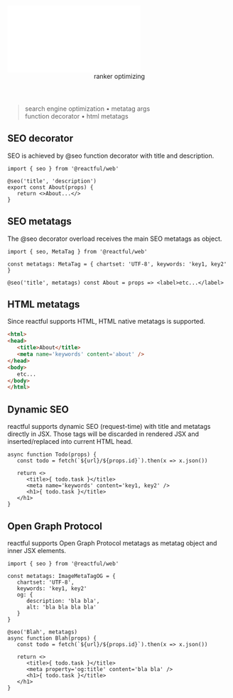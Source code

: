 <script src='./index.js'></script>
<style>@import url(./index.css);</style>

<article>
<embed type='text/html' src='./header.html' />
<header>ranker optimizing</header>

> search engine optimization • metatag args<br/>function decorator • html metatags

## SEO decorator

SEO is achieved by @seo function decorator with title and description.

```tsx
import { seo } from '@reactful/web'

@seo('title', 'description')
export const About(props) {
   return <>About...</>
}
```

## SEO metatags

The @seo decorator overload receives the main SEO metatags as object.

```tsx
import { seo, MetaTag } from '@reactful/web'

const metatags: MetaTag = { chartset: 'UTF-8', keywords: 'key1, key2' }

@seo('title', metatags) const About = props => <label>etc...</label> 
```

## HTML metatags

Since reactful supports HTML, HTML native metatags is supported.

```html
<html>
<head>
   <title>About</title>
   <meta name='keywords' content='about' />
</head>   
<body>
   etc...
</body>   
</html>
```

## Dynamic SEO

reactful supports dynamic SEO (request-time) with title and metatags directly in JSX. Those tags will be discarded in rendered JSX and inserted/replaced into current HTML head.

```tsx
async function Todo(props) {
   const todo = fetch(`${url}/${props.id}`).then(x => x.json())

   return <>
      <title>{ todo.task }</title>
      <meta name='keywords' content='key1, key2' />
      <h1>{ todo.task }</title>      
   </h1>
}
```

## Open Graph Protocol

reactful supports Open Graph Protocol metatags as metatag object and inner JSX elements.

```tsx
import { seo } from '@reactful/web'

const metatags: ImageMetaTagOG = { 
   chartset: 'UTF-8', 
   keywords: 'key1, key2' 
   og: {
      description: 'bla bla',
      alt: 'bla bla bla bla'
   }
}

@seo('Blah', metatags)
async function Blah(props) {
   const todo = fetch(`${url}/${props.id}`).then(x => x.json())

   return <>
      <title>{ todo.task }</title>
      <meta property='og:title' content='bla bla' />
      <h1>{ todo.task }</title>      
   </h1>
}
```

<br/>